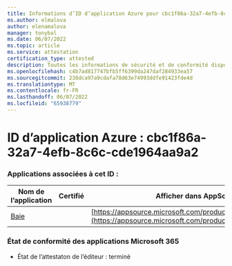 ```yaml
---
title: Informations d’ID d’application Azure pour cbc1f86a-32a7-4efb-8c6c-cde1964aa9a2
ms.author: elmalova
author: elenamalova
manager: tonybal
ms.date: 06/07/2022
ms.topic: article
ms.service: attestation
certification_type: attested
description: Toutes les informations de sécurité et de conformité disponibles pour cbc1f86a-32a7-4efb-8c6c-cde1964aa9a2.
ms.openlocfilehash: c4b7ad817747bfb5ff6399da247daf284933ea57
ms.sourcegitcommit: 238dca97a9cdafa78d63e74993ddfe91423fde4d
ms.translationtype: MT
ms.contentlocale: fr-FR
ms.lasthandoff: 06/07/2022
ms.locfileid: "65938779"
---
```

# <a name="azure-app-id-cbc1f86a-32a7-4efb-8c6c-cde1964aa9a2"></a>ID d’application Azure : cbc1f86a-32a7-4efb-8c6c-cde1964aa9a2


### <a name="apps-associated-with-this-id"></a>Applications associées à cet ID :
| **Nom de l’application** | **Certifié** | **Afficher dans AppSource** |
|--------------|---------------|-----------------------|
| [Baie](../forward/WA200004138.md) |  | [https://appsource.microsoft.com/product/office/WA200004138](https://appsource.microsoft.com/product/office/WA200004138) |

### <a name="microsoft-365-app-compliance-status"></a>État de conformité des applications Microsoft 365
- État de l’attestaton de l’éditeur : terminé
